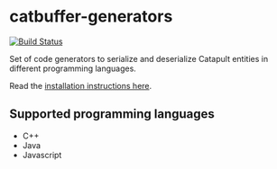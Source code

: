 # catbuffer-generators

[![Build Status](https://api.travis-ci.org/nemtech/catbuffer-generators.svg?branch=master)](https://travis-ci.org/nemtech/catbuffer-generators)

Set of code generators to serialize and deserialize Catapult entities in different programming languages.

Read the [installation instructions here](https://github.com/nemtech/catbuffer).

## Supported programming languages

- C++
- Java
- Javascript
